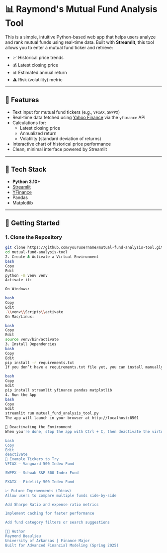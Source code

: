 # 📊 Raymond's Mutual Fund Analysis Tool

This is a simple, intuitive Python-based web app that helps users analyze and rank mutual funds using real-time data. Built with **Streamlit**, this tool allows you to enter a mutual fund ticker and retrieve:

- 📈 Historical price trends
- 💰 Latest closing price
- 📊 Estimated annual return
- ⚠️ Risk (volatility) metric

---

## 🔧 Features

- Text input for mutual fund tickers (e.g., `VFIAX`, `SWPPX`)
- Real-time data fetched using [Yahoo Finance](https://finance.yahoo.com/) via the `yfinance` API
- Calculations for:
  - Latest closing price
  - Annualized return
  - Volatility (standard deviation of returns)
- Interactive chart of historical price performance
- Clean, minimal interface powered by Streamlit

---

## 🧰 Tech Stack

- **Python 3.10+**
- [Streamlit](https://streamlit.io/)
- [YFinance](https://pypi.org/project/yfinance/)
- Pandas
- Matplotlib

---

## 🚀 Getting Started

### 1. Clone the Repository

```bash
git clone https://github.com/yourusername/mutual-fund-analysis-tool.git
cd mutual-fund-analysis-tool
2. Create & Activate a Virtual Environment
bash
Copy
Edit
python -m venv venv
Activate it:

On Windows:

bash
Copy
Edit
.\\venv\\Scripts\\activate
On Mac/Linux:

bash
Copy
Edit
source venv/bin/activate
3. Install Dependencies
bash
Copy
Edit
pip install -r requirements.txt
If you don’t have a requirements.txt file yet, you can install manually:

bash
Copy
Edit
pip install streamlit yfinance pandas matplotlib
4. Run the App
bash
Copy
Edit
streamlit run mutual_fund_analysis_tool.py
The app will launch in your browser at http://localhost:8501

🧹 Deactivating the Environment
When you're done, stop the app with Ctrl + C, then deactivate the virtual environment:

bash
Copy
Edit
deactivate
📄 Example Tickers to Try
VFIAX – Vanguard 500 Index Fund

SWPPX – Schwab S&P 500 Index Fund

FXAIX – Fidelity 500 Index Fund

📈 Future Improvements (Ideas)
Allow users to compare multiple funds side-by-side

Add Sharpe Ratio and expense ratio metrics

Implement caching for faster performance

Add fund category filters or search suggestions

👨‍💻 Author
Raymond Beaulieu
University of Arkansas | Finance Major
Built for Advanced Financial Modeling (Spring 2025)
